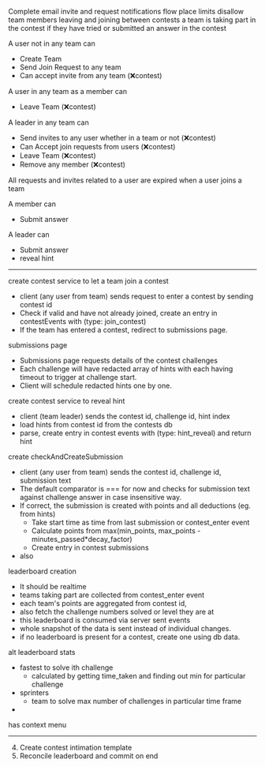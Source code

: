 Complete email invite and request notifications flow
place limits
disallow team members leaving and joining between contests
a team is taking part in the contest if they have tried or submitted an answer in the contest
 
 
A user not in any team can
- Create Team
- Send Join Request to any team
- Can accept invite from any team (❌contest)
 
A user in any team as a member can
- Leave Team (❌contest)
 
A leader in any team can
- Send invites to any user whether in a team or not (❌contest)
- Can Accept join requests from users (❌contest)
- Leave Team (❌contest)
- Remove any member (❌contest)
 
All requests and invites related to a user are expired when a user joins a team
 
 
A member can
- Submit answer
 
A leader can
- Submit answer
- reveal hint
 
---
 
 
 
 
create contest service to let a team join a contest
  - client (any user from team) sends request to enter a contest by sending contest id
  - Check if valid and have not already joined, create an entry in contestEvents with (type: join_contest)
  - If the team has entered a contest, redirect to submissions page.
  
submissions page
  - Submissions page requests details of the contest challenges
  - Each challenge will have redacted array of hints with each having timeout to trigger at challenge start.
  - Client will schedule redacted hints one by one.
 
create contest service to reveal hint
  - client (team leader) sends the contest id, challenge id, hint index
  - load hints from contest id from the contests db
  - parse, create entry in contest events with (type: hint_reveal) and return hint
 
 
create checkAndCreateSubmission
  - client (any user from team) sends the contest id, challenge id, submission text
  - The default comparator is === for now and checks for submission text against challenge answer in case insensitive way.
  - If correct, the submission is created with points and all deductions (eg. from hints)
    - Take start time as time from last submission or contest_enter event
    - Calculate points from max(min_points, max_points - minutes_passed*decay_factor)
    - Create entry in contest submissions
  - also
  
leaderboard creation
  - It should be realtime
  - teams taking part are collected from contest_enter event
  - each team's points are aggregated from contest id,
  - also fetch the challenge numbers solved or level they are at
  - this leaderboard is consumed via server sent events
  - whole snapshot of the data is sent instead of individual changes.
  - if no leaderboard is present for a contest, create one using db data.
  
 
alt leaderboard stats
  - fastest to solve ith challenge
    - calculated by getting time_taken and finding out min for particular challenge
  - sprinters
    - team to solve max number of challenges in particular time frame
  -
has context menu


---
4. Create contest intimation template
8. Reconcile leaderboard and commit on end
